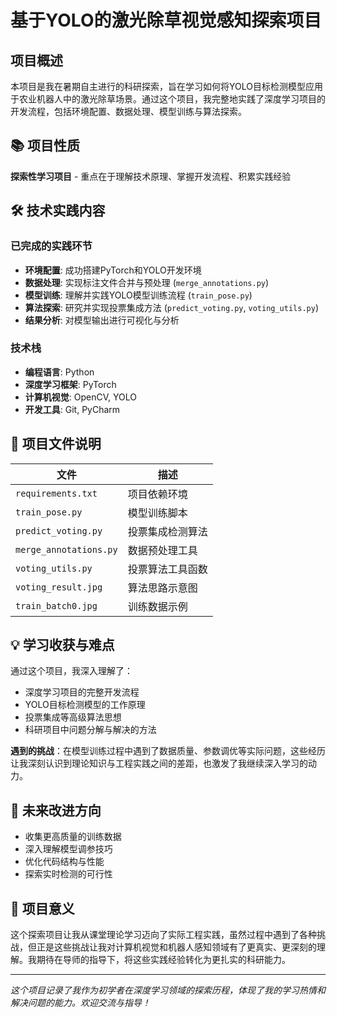 # 基于YOLO的激光除草视觉感知探索项目

## 项目概述
本项目是我在暑期自主进行的科研探索，旨在学习如何将YOLO目标检测模型应用于农业机器人中的激光除草场景。通过这个项目，我完整地实践了深度学习项目的开发流程，包括环境配置、数据处理、模型训练与算法探索。

## 📚 项目性质
**探索性学习项目** - 重点在于理解技术原理、掌握开发流程、积累实践经验

## 🛠️ 技术实践内容

### 已完成的实践环节
- **环境配置**: 成功搭建PyTorch和YOLO开发环境
- **数据处理**: 实现标注文件合并与预处理 (`merge_annotations.py`)
- **模型训练**: 理解并实践YOLO模型训练流程 (`train_pose.py`)
- **算法探索**: 研究并实现投票集成方法 (`predict_voting.py`, `voting_utils.py`)
- **结果分析**: 对模型输出进行可视化与分析

### 技术栈
- **编程语言**: Python
- **深度学习框架**: PyTorch
- **计算机视觉**: OpenCV, YOLO
- **开发工具**: Git, PyCharm

## 📁 项目文件说明
| 文件 | 描述 |
|------|------|
| `requirements.txt` | 项目依赖环境 |
| `train_pose.py` | 模型训练脚本 |
| `predict_voting.py` | 投票集成检测算法 |
| `merge_annotations.py` | 数据预处理工具 |
| `voting_utils.py` | 投票算法工具函数 |
| `voting_result.jpg` | 算法思路示意图 |
| `train_batch0.jpg` | 训练数据示例 |

## 💡 学习收获与难点
通过这个项目，我深入理解了：
- 深度学习项目的完整开发流程
- YOLO目标检测模型的工作原理
- 投票集成等高级算法思想
- 科研项目中问题分解与解决的方法

**遇到的挑战**：在模型训练过程中遇到了数据质量、参数调优等实际问题，这些经历让我深刻认识到理论知识与工程实践之间的差距，也激发了我继续深入学习的动力。

## 🔮 未来改进方向
- 收集更高质量的训练数据
- 深入理解模型调参技巧
- 优化代码结构与性能
- 探索实时检测的可行性

## 🌟 项目意义
这个探索项目让我从课堂理论学习迈向了实际工程实践，虽然过程中遇到了各种挑战，但正是这些挑战让我对计算机视觉和机器人感知领域有了更真实、更深刻的理解。我期待在导师的指导下，将这些实践经验转化为更扎实的科研能力。

---
*这个项目记录了我作为初学者在深度学习领域的探索历程，体现了我的学习热情和解决问题的能力。欢迎交流与指导！*
